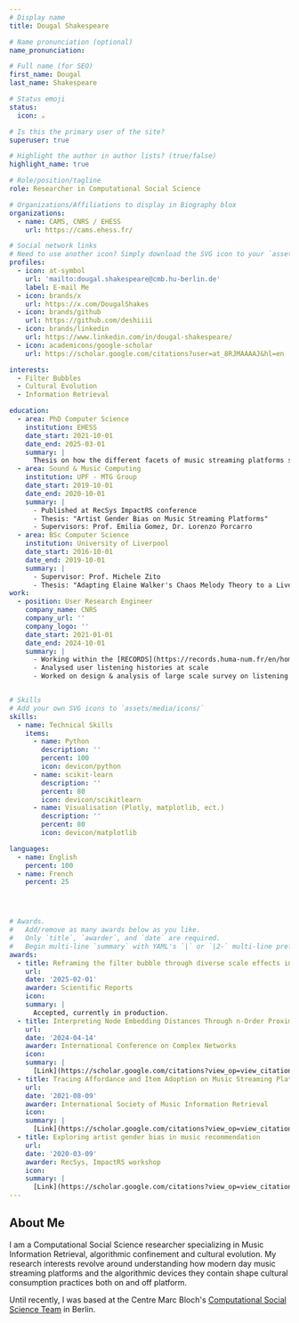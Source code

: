 ```yaml
---
# Display name
title: Dougal Shakespeare

# Name pronunciation (optional)
name_pronunciation:

# Full name (for SEO)
first_name: Dougal
last_name: Shakespeare

# Status emoji
status:
  icon: ☕️

# Is this the primary user of the site?
superuser: true

# Highlight the author in author lists? (true/false)
highlight_name: true

# Role/position/tagline
role: Researcher in Computational Social Science

# Organizations/Affiliations to display in Biography blox
organizations:
  - name: CAMS, CNRS / EHESS
    url: https://cams.ehess.fr/

# Social network links
# Need to use another icon? Simply download the SVG icon to your `assets/media/icons/` folder.
profiles:
  - icon: at-symbol
    url: 'mailto:dougal.shakespeare@cmb.hu-berlin.de'
    label: E-mail Me
  - icon: brands/x
    url: https://x.com/DougalShakes
  - icon: brands/github
    url: https://github.com/deshiiii
  - icon: brands/linkedin
    url: https://www.linkedin.com/in/dougal-shakespeare/
  - icon: academicons/google-scholar
    url: https://scholar.google.com/citations?user=at_8RJMAAAAJ&hl=en

interests:
  - Filter Bubbles
  - Cultural Evolution
  - Information Retrieval

education:
  - area: PhD Computer Science
    institution: EHESS
    date_start: 2021-10-01
    date_end: 2025-03-01
    summary: |
      Thesis on how the different facets of music streaming platforms shape listening practices. Supervised by Prof. [Camille Roth](https://camilleroth.github.io/).
  - area: Sound & Music Computing
    institution: UPF - MTG Group
    date_start: 2019-10-01
    date_end: 2020-10-01
    summary: |
      - Published at RecSys ImpactRS conference
      - Thesis: "Artist Gender Bias on Music Streaming Platforms"
      - Supervisors: Prof. Emilia Gomez, Dr. Lorenzo Porcarro
  - area: BSc Computer Science
    institution: University of Liverpool
    date_start: 2016-10-01
    date_end: 2019-10-01
    summary: |
      - Supervisor: Prof. Michele Zito
      - Thesis: "Adapting Elaine Walker's Chaos Melody Theory to a Live Coding"
work:
  - position: User Research Engineer
    company_name: CNRS
    company_url: ''
    company_logo: ''
    date_start: 2021-01-01
    date_end: 2024-10-01
    summary: |
      - Working within the [RECORDS](https://records.huma-num.fr/en/home/) project in collaboration with **Deezer**
      - Analysed user listening histories at scale
      - Worked on design & analysis of large scale survey on listening tastes & practices


# Skills
# Add your own SVG icons to `assets/media/icons/`
skills:
  - name: Technical Skills
    items:
      - name: Python
        description: ''
        percent: 100
        icon: devicon/python
      - name: scikit-learn
        description: ''
        percent: 80
        icon: devicon/scikitlearn
      - name: Visualisation (Plotly, matplotlib, ect.)
        description: ''
        percent: 80
        icon: devicon/matplotlib

languages:
  - name: English
    percent: 100
  - name: French
    percent: 25




# Awards.
#   Add/remove as many awards below as you like.
#   Only `title`, `awarder`, and `date` are required.
#   Begin multi-line `summary` with YAML's `|` or `|2-` multi-line prefix and indent 2 spaces below.
awards:
  - title: Reframing the filter bubble through diverse scale effects in online music consumption.
    url:
    date: '2025-02-01'
    awarder: Scientific Reports
    icon:
    summary: |
      Accepted, currently in production.
  - title: Interpreting Node Embedding Distances Through n-Order Proximity Neighbourhoods.
    url:
    date: '2024-04-14'
    awarder: International Conference on Complex Networks
    icon:
    summary: |
      [Link](https://scholar.google.com/citations?view_op=view_citation&hl=en&user=at_8RJMAAAAJ&citation_for_view=at_8RJMAAAAJ:qjMakFHDy7sC)
  - title: Tracing Affordance and Item Adoption on Music Streaming Platforms
    url:
    date: '2021-08-09'
    awarder: International Society of Music Information Retrieval
    icon:
    summary: |
      [Link](https://scholar.google.com/citations?view_op=view_citation&hl=en&user=at_8RJMAAAAJ&citation_for_view=at_8RJMAAAAJ:u5HHmVD_uO8C)
  - title: Exploring artist gender bias in music recommendation
    url:
    date: '2020-03-09'
    awarder: RecSys, ImpactRS workshop
    icon:
    summary: |
      [Link](https://scholar.google.com/citations?view_op=view_citation&hl=en&user=at_8RJMAAAAJ&citation_for_view=at_8RJMAAAAJ:u-x6o8ySG0sC)
---
```


## About Me

I am a Computational Social Science researcher specializing in Music Information Retrieval, algorithmic confinement and cultural evolution. My research interests revolve around understanding how modern day music streaming platforms and the algorithmic devices they contain shape cultural consumption practices both on and off platform.

Until recently, I was based at the Centre Marc Bloch's [Computational Social Science Team](https://cmb.huma-num.fr/css-seminar/) in Berlin.

